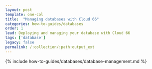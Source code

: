 ```yaml
---
layout: post
template: one-col
title:  "Managing databases with Cloud 66"
categories: how-to-guides/databases
order: 1
lead: Deploying and managing your database with Cloud 66
tags: ['database']
legacy: false
permalink: /:collection/:path:output_ext
---
```


{% include how-to-guides/databases/database-management.md %}